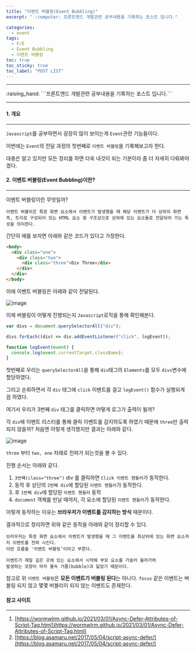 ```yaml
---
title: "이벤트 버블링(Event Bubbling)"
excerpt: " :computer: 프론트엔드 개발관련 공부내용을 기록하는 포스트 입니다."

categories:
  - event
tags:
  - F/E
  - Event Bubbling
  - 이벤트 버블링
toc: true
toc_sticky: true
toc_label: "POST LIST"
---
```


<hr>
:raising_hand:  ```프론트엔드 개발관련 공부내용을 기록하는 포스트 입니다.```
<hr>

#### 1. 개요

---

`Javascript`를 공부하면서 굉장히 많이 보이는게 `Event`관련 기능들이다.

이번에는 `Event`의 전달 과정의 첫번째로 `이벤트 버블링`을 기록해보고자 한다.

대충은 알고 있지만 모든 정리를 하면 더욱 내것이 되는 기분이라 좀 더 자세히 다뤄봐야 겠다.

#### 2. 이벤트 버블링(Event Bubbling)이란?

---

이벤트 버블링이란 무엇일까?

```
이벤트 버블리은 특정 화면 요소에서 이벤트가 발생했을 때 해당 이벤트가 더 상위의 화면 즉, 트리로 구성되어 있는 HTML 요소 중 구조상으로 상위에 있는 요소들로 전달되어 가는 특성을 의미한다.

```

간단히 예를 보자면 아래와 같은 코드가 있다고 가정한다.

```html
<body>
  <div class="one">
    <div class="two">
      <div class="three">Div Three</div>
    </div>
  </div>
</body>
```

이에 이벤트 버블링은 아래와 같이 전달된다.

![image](https://user-images.githubusercontent.com/56063287/159124999-e24ace96-5dbf-4c00-92e3-baadcc7f674b.png)

이제 버블링이 어떻게 진행되는지 `Javascript`로직을 통해 확인해본다.

```js
var divs = document.querySelectorAll("div");

divs.forEach((div) => div.addEventListener("click", logEvent));

function logEvent(event) {
  console.log(event.currentTarget.className);
}
```

첫번째로 우리는 `querySelectorAll`을 통해 `div`태그의 `Elements`를 모두 `divs`변수에 할당하였다.

그리고 순회하면서 각 `div` 태그에 `click` 이벤트를 걸고 `logEvent()` 함수가 실행되게 끔 하였다.

여기서 우리가 3번째 `div` 태그를 클릭하면 어떻게 로그가 출력이 될까?

각 `div`에 이벤트 리스터를 통해 클릭 이벤트를 감지하도록 하였기 때문에 `three`만 출력되지 않을까?
처음엔 이렇게 생각했지만 결과는 아래와 같다.

![image](https://user-images.githubusercontent.com/56063287/159125295-2cafce9b-80b7-4404-8659-3f1a76192351.png)

`three` 부터 `two, one` 차례로 전파가 되는것을 볼 수 있다.

진행 순서는 아래와 같다.

1. `3번째(class="three")` div 를 클릭하면 `Click 이벤트 헨들러`가 동작한다.
2. 동작 후 상단의 `2번째 div`에 할당된 `이벤트 헨들러`가 동작한다.
3. 후 `1번째 div`에 할당된 `이벤트 핸들러` 동작
4. `document` 객체를 만날 때까지, 각 요소에 할당된 `이벤트 핸들러`가 동작한다.

이렇게 동작하는 이유는 **브라우저가 이벤트를 감지하는 방식** 때문이다.

결과적으로 정리하면 위와 같은 동작을 아래와 같이 정리할 수 있다.

```
브라우저는 특정 화면 요소에서 이벤트가 발생했을 때 그 이벤트를 최상위에 있는 화면 요소까지 이벤트를 전파 시킨다.
이런 흐름을 '이벤트 버블링’이라고 부른다.

이벤트가 제일 깊은 곳에 있는 요소에서 시작해 부모 요소를 거슬러 올라가며
발생하는 모양이 마치 물속 거품(bubble)과 닮았기 때문이다.
```

참고로 위 `이벤트 버블링`은 **모든 이벤트가 버블링 된다**는 아니다.
`focus` 같은 이벤트는 버블링 되지 않고 몇몇 버블리이 되지 않는 이벤트도 존재한다.

#### 참고 사이트

---

1. [https://wormwlrm.github.io/2021/03/01/Async-Defer-Attributes-of-Script-Tag.html](https://wormwlrm.github.io/2021/03/01/Async-Defer-Attributes-of-Script-Tag.html)
2. [https://blog.asamaru.net/2017/05/04/script-async-defer/](https://blog.asamaru.net/2017/05/04/script-async-defer/)
